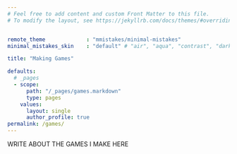```yaml
---
# Feel free to add content and custom Front Matter to this file.
# To modify the layout, see https://jekyllrb.com/docs/themes/#overriding-theme-defaults


remote_theme             : "mmistakes/minimal-mistakes"
minimal_mistakes_skin    : "default" # "air", "aqua", "contrast", "dark", "dirt", "neon", "mint", "plum", "sunrise"

title: "Making Games"

defaults:
  # _pages
  - scope:
      path: "/_pages/games.markdown"
      type: pages
    values:
      layout: single
      author_profile: true
permalink: /games/
---
```

WRITE ABOUT THE GAMES I MAKE HERE
